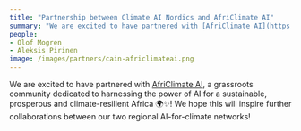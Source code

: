 ```yaml
---
title: "Partnership between Climate AI Nordics and AfriClimate AI"
summary: "We are excited to have partnered with [AfriClimate AI](https://www.africlimate.ai/), a grassroots community dedicated to harnessing the power of AI for a sustainable, prosperous and climate-resilient Africa 🌍✨!"
people:
- Olof Mogren
- Aleksis Pirinen
image: /images/partners/cain-africlimateai.png
---
```


We are excited to have partnered with [AfriClimate AI](https://www.africlimate.ai/), a grassroots community dedicated to harnessing the power of AI for a sustainable, prosperous and climate-resilient Africa 🌍✨! We hope this will inspire further collaborations between our two regional AI-for-climate networks!
